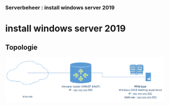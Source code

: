 ### Serverbeheer : install windows server 2019

# install windows server 2019

## Topologie

![topologie](./images/topologie.png)




